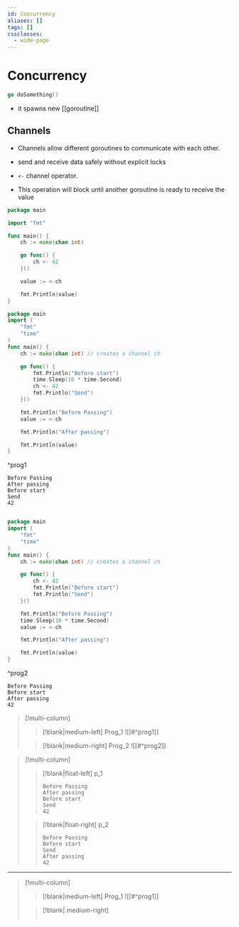 ```yaml
---
id: Concurrency
aliases: []
tags: []
cssclasses:
  - wide-page
---
```


# Concurrency

```go
go doSomething()
```
- it spawns new [[goroutine]]

## Channels

- Channels allow different goroutines to communicate with each other.
-  send and receive data safely without explicit locks

- `<-` channel operator.
- This operation will block until another goroutine is ready to receive the value

```go
package main

import "fmt"

func main() {
	ch := make(chan int)

	go func() {
		ch <- 42
	}()

	value := <-ch

	fmt.Println(value)
}
```


```go
package main
import (
	"fmt"
	"time"
)
func main() {
	ch := make(chan int) // creates a channel ch

	go func() {
		fmt.Println("Before start")
		time.Sleep(10 * time.Second)
		ch <- 42
		fmt.Println("Send")
	}()

	fmt.Println("Before Passing")
	value := <-ch

	fmt.Println("After passing")

	fmt.Println(value)
}
```
^prog1

```
Before Passing
After passing
Before start
Send
42
```


```go

package main
import (
	"fmt"
	"time"
)
func main() {
	ch := make(chan int) // creates a channel ch

	go func() {
		ch <- 42
		fmt.Println("Before start")
		fmt.Println("Send")
	}()

	fmt.Println("Before Passing")
	time.Sleep(10 * time.Second)
	value := <-ch

	fmt.Println("After passing")

	fmt.Println(value)
}
```
^prog2


```
Before Passing
Before start
After passing
42
```


> [!multi-column]
> 
>> [!blank|medium-left]
>> Prog_1
>> ![[#^prog1]]
> 
>> [!blank|medium-right]
>> Prog_2
>> ![[#^prog2]]

>[!multi-column]
> 
> > [!blank|float-left]
>> p_1
>> ```
>>Before Passing
>>After passing
>>Before start
>>Send
>>42
>>```
> 
>> [!blank|float-right]
>> p_2
>> ```
>> Before Passing
>> Before start
>> Send
>> After passing
>> 42
>> ```

---
> [!multi-column]
> 
>> [!blank|medium-left]
>> Prog_1
>> ![[#^prog1]]
> 
>> [!blank| medium-right]
>>```mermaid
>>
>>```



